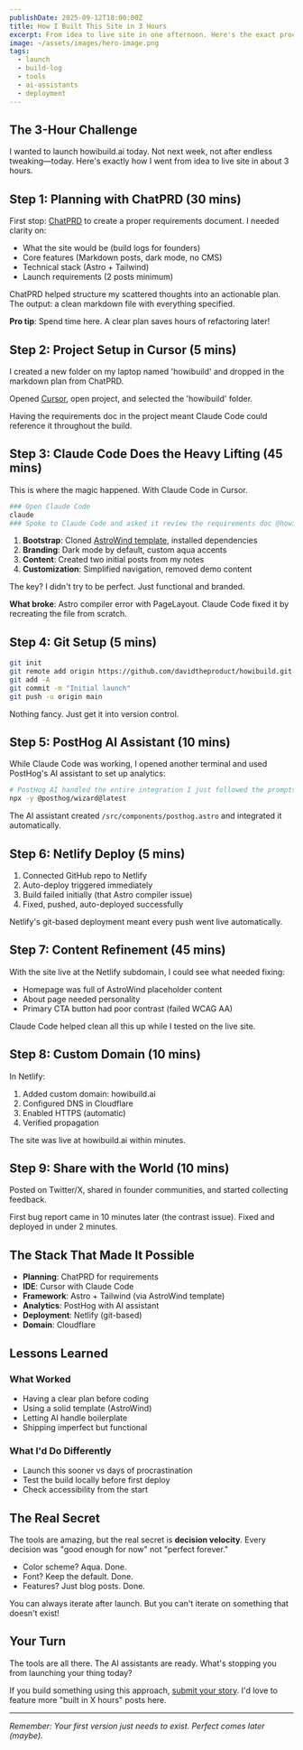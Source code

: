 ```yaml
---
publishDate: 2025-09-12T18:00:00Z
title: How I Built This Site in 3 Hours
excerpt: From idea to live site in one afternoon. Here's the exact process, tools, and AI assistants I used to launch howibuild.ai.
image: ~/assets/images/hero-image.png
tags:
  - launch
  - build-log
  - tools
  - ai-assistants
  - deployment
---
```


## The 3-Hour Challenge

I wanted to launch howibuild.ai today. Not next week, not after endless tweaking—today. Here's exactly how I went from idea to live site in about 3 hours.

## Step 1: Planning with ChatPRD (30 mins)

First stop: [ChatPRD](https://chatprd.ai/) to create a proper requirements document. I needed clarity on:
- What the site would be (build logs for founders)
- Core features (Markdown posts, dark mode, no CMS)
- Technical stack (Astro + Tailwind)
- Launch requirements (2 posts minimum)

ChatPRD helped structure my scattered thoughts into an actionable plan. The output: a clean markdown file with everything specified.

**Pro tip**: Spend time here. A clear plan saves hours of refactoring later!

## Step 2: Project Setup in Cursor (5 mins)

I created a new folder on my laptop named 'howibuild' and dropped in the markdown plan from ChatPRD.

Opened [Cursor](https://cursor.sh/), open project, and selected the 'howibuild' folder.

Having the requirements doc in the project meant Claude Code could reference it throughout the build.

## Step 3: Claude Code Does the Heavy Lifting (45 mins)

This is where the magic happened. With Claude Code in Cursor.

```bash
### Open Claude Code
claude
### Spoke to Claude Code and asked it review the requirements doc @howibuild-launch-plan.md, identify any gaps and ask follow up questions before executing the plan
```

1. **Bootstrap**: Cloned <a href="https://github.com/arthelokyo/astrowind"> AstroWind template</a>, installed dependencies
2. **Branding**: Dark mode by default, custom aqua accents
3. **Content**: Created two initial posts from my notes
4. **Customization**: Simplified navigation, removed demo content

The key? I didn't try to be perfect. Just functional and branded.

**What broke**: Astro compiler error with PageLayout. Claude Code fixed it by recreating the file from scratch.

## Step 4: Git Setup (5 mins)

```bash
git init
git remote add origin https://github.com/davidtheproduct/howibuild.git
git add -A
git commit -m "Initial launch"
git push -u origin main
```

Nothing fancy. Just get it into version control.

## Step 5: PostHog AI Assistant (10 mins)

While Claude Code was working, I opened another terminal and used PostHog's AI assistant to set up analytics:

```bash
# PostHog AI handled the entire integration I just followed the prompts
npx -y @posthog/wizard@latest
```

The AI assistant created `/src/components/posthog.astro` and integrated it automatically.

## Step 6: Netlify Deploy (5 mins)

1. Connected GitHub repo to Netlify
2. Auto-deploy triggered immediately
3. Build failed initially (that Astro compiler issue)
4. Fixed, pushed, auto-deployed successfully

Netlify's git-based deployment meant every push went live automatically.

## Step 7: Content Refinement (45 mins)

With the site live at the Netlify subdomain, I could see what needed fixing:

- Homepage was full of AstroWind placeholder content
- About page needed personality
- Primary CTA button had poor contrast (failed WCAG AA)

Claude Code helped clean all this up while I tested on the live site.

## Step 8: Custom Domain (10 mins)

In Netlify:
1. Added custom domain: howibuild.ai
2. Configured DNS in Cloudflare
3. Enabled HTTPS (automatic)
4. Verified propagation

The site was live at howibuild.ai within minutes.

## Step 9: Share with the World (10 mins)

Posted on Twitter/X, shared in founder communities, and started collecting feedback.

First bug report came in 10 minutes later (the contrast issue). Fixed and deployed in under 2 minutes.

## The Stack That Made It Possible

- **Planning**: ChatPRD for requirements
- **IDE**: Cursor with Claude Code
- **Framework**: Astro + Tailwind (via AstroWind template)
- **Analytics**: PostHog with AI assistant
- **Deployment**: Netlify (git-based)
- **Domain**: Cloudflare

## Lessons Learned

### What Worked
- Having a clear plan before coding
- Using a solid template (AstroWind)
- Letting AI handle boilerplate
- Shipping imperfect but functional

### What I'd Do Differently
- Launch this sooner vs days of procrastination
- Test the build locally before first deploy
- Check accessibility from the start

## The Real Secret

The tools are amazing, but the real secret is **decision velocity**. Every decision was "good enough for now" not "perfect forever."

- Color scheme? Aqua. Done.
- Font? Keep the default. Done.
- Features? Just blog posts. Done.

You can always iterate after launch. But you can't iterate on something that doesn't exist!

## Your Turn

The tools are all there. The AI assistants are ready. What's stopping you from launching your thing today?

If you build something using this approach, [submit your story](/get-involved). I'd love to feature more "built in X hours" posts here.

---

*Remember: Your first version just needs to exist. Perfect comes later (maybe).*